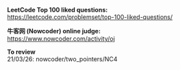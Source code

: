**LeetCode Top 100 liked questions:** <br />
https://leetcode.com/problemset/top-100-liked-questions/ <br />

**牛客网 (Nowcoder) online judge:** <br />
https://www.nowcoder.com/activity/oj <br />

**To review** <br />
21/03/26: nowcoder/two_pointers/NC4 <br />


